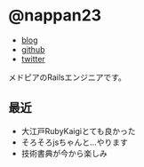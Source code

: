 # @nappan23

- [blog](http://willnet.in/)
- [github](https://github.com/nappan23)
- [twitter](https://twitter.com/nappan23)

メドピアのRailsエンジニアです。

## 最近

- 大江戸RubyKaigiとても良かった
- そろそろjsちゃんと…やります
- 技術書典が今から楽しみ
